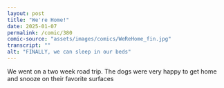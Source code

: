 ```yaml
---
layout: post
title: "We're Home!"
date: 2025-01-07
permalink: /comic/380
comic-source: "assets/images/comics/WeReHome_fin.jpg"
transcript: ""
alt: "FINALLY, we can sleep in our beds"
---
```

We went on a two week road trip. The dogs were very happy to get home and snooze on their favorite surfaces
